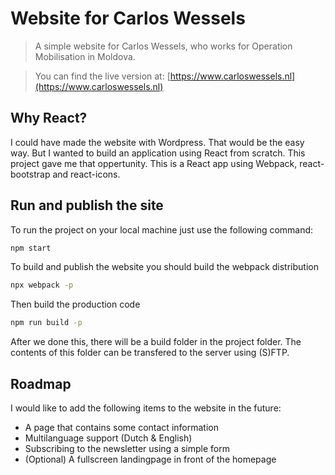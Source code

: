 # Website for Carlos Wessels
> A simple website for Carlos Wessels, who works for Operation Mobilisation in Moldova.

> You can find the live version at: [https://www.carloswessels.nl](https://www.carloswessels.nl)

## Why React?

I could have made the website with Wordpress. That would be the easy way.
But I wanted to build an application using React from scratch. This project gave me that oppertunity. 
This is a React app using Webpack, react-bootstrap and react-icons.

## Run and publish the site
To run the project on your local machine just use the following command:
```bash
npm start
```
To build and publish the website you should build the webpack distribution
```bash
npx webpack -p
```
Then build the production code
```bash
npm run build -p
```
After we done this, there will be a build folder in the project folder.
The contents of this folder can be transfered to the server using (S)FTP.

## Roadmap
I would like to add the following items to the website in the future:

- A page that contains some contact information
- Multilanguage support (Dutch & English)
- Subscribing to the newsletter using a simple form
- (Optional) A fullscreen landingpage in front of the homepage

